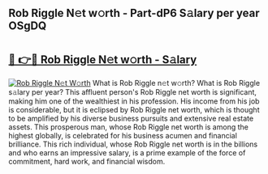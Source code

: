 ## Rob Riggle N𝚎t w𝚘rth - Part-dP6 S𝚊lary per year OSgDQ

# <h2><a href="http://gc44ky5.nevu.top/?p=Rob+Riggle">🔗 👉🔴 Rob Riggle N𝚎t w𝚘rth - S𝚊lary</a></h2>

[![Rob Riggle N𝚎t W𝚘rth](https://i.imgur.com/Oavwk0R.jpeg)](http://gc44ky5.nevu.top/?p=Rob+Riggle)
What is Rob Riggle n𝚎t w𝚘rth? What is Rob Riggle s𝚊lary per year?
This affluent person's Rob Riggle net worth is significant, making him one of the wealthiest in his profession. His income from his job is considerable, but it is eclipsed by Rob Riggle net worth, which is thought to be amplified by his diverse business pursuits and extensive real estate assets. This prosperous man, whose Rob Riggle net worth is among the highest globally, is celebrated for his business acumen and financial brilliance. This rich individual, whose Rob Riggle net worth is in the billions and who earns an impressive salary, is a prime example of the force of commitment, hard work, and financial wisdom.
